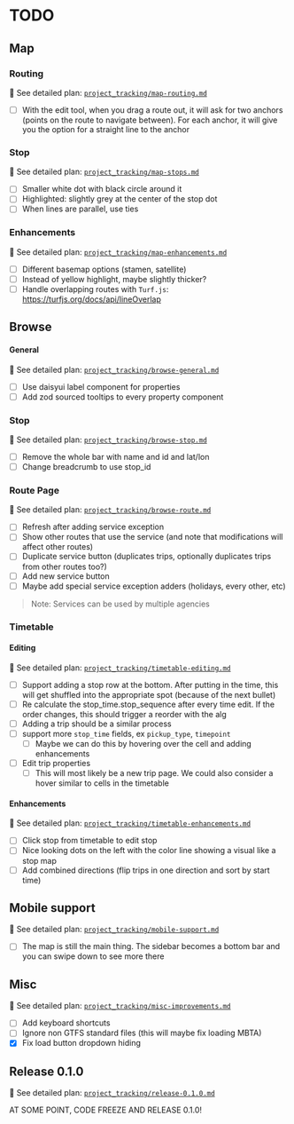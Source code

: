 # TODO

## Map

### Routing
📁 See detailed plan: [`project_tracking/map-routing.md`](project_tracking/map-routing.md)

- [ ] With the edit tool, when you drag a route out, it will ask for two anchors (points on the route to navigate between). For each anchor, it will give you the option for a straight line to the anchor

### Stop
📁 See detailed plan: [`project_tracking/map-stops.md`](project_tracking/map-stops.md)

- [ ] Smaller white dot with black circle around it
- [ ] Highlighted: slightly grey at the center of the stop dot
- [ ] When lines are parallel, use ties

### Enhancements
📁 See detailed plan: [`project_tracking/map-enhancements.md`](project_tracking/map-enhancements.md)

- [ ] Different basemap options (stamen, satellite)
- [ ] Instead of yellow highlight, maybe slightly thicker?
- [ ] Handle overlapping routes with `Turf.js`: https://turfjs.org/docs/api/lineOverlap

## Browse

#### General
📁 See detailed plan: [`project_tracking/browse-general.md`](project_tracking/browse-general.md)

- [ ] Use daisyui label component for properties
- [ ] Add zod sourced tooltips to every property component

### Stop
📁 See detailed plan: [`project_tracking/browse-stop.md`](project_tracking/browse-stop.md)

- [ ] Remove the whole bar with name and id and lat/lon
- [ ] Change breadcrumb to use stop_id

### Route Page
📁 See detailed plan: [`project_tracking/browse-route.md`](project_tracking/browse-route.md)

- [ ] Refresh after adding service exception
- [ ] Show other routes that use the service (and note that modifications will affect other routes)
- [ ] Duplicate service button (duplicates trips, optionally duplicates trips from other routes too?)
- [ ] Add new service button
- [ ] Maybe add special service exception adders (holidays, every other, etc)

> Note: Services can be used by multiple agencies

### Timetable

#### Editing
📁 See detailed plan: [`project_tracking/timetable-editing.md`](project_tracking/timetable-editing.md)

- [ ] Support adding a stop row at the bottom. After putting in the time, this will get shuffled into the appropriate spot (because of the next bullet)
- [ ] Re calculate the stop_time.stop_sequence after every time edit. If the order changes, this should trigger a reorder with the alg
- [ ] Adding a trip should be a similar process
- [ ] support more `stop_time` fields, ex `pickup_type`, `timepoint`
  - [ ] Maybe we can do this by hovering over the cell and adding enhancements
- [ ] Edit trip properties
  - [ ] This will most likely be a new trip page. We could also consider a hover similar to cells in the timetable

#### Enhancements
📁 See detailed plan: [`project_tracking/timetable-enhancements.md`](project_tracking/timetable-enhancements.md)

- [ ] Click stop from timetable to edit stop
- [ ] Nice looking dots on the left with the color line showing a visual like a stop map
- [ ] Add combined directions (flip trips in one direction and sort by start time)

## Mobile support
📁 See detailed plan: [`project_tracking/mobile-support.md`](project_tracking/mobile-support.md)

- [ ] The map is still the main thing. The sidebar becomes a bottom bar and you can swipe down to see more there

## Misc
📁 See detailed plan: [`project_tracking/misc-improvements.md`](project_tracking/misc-improvements.md)

- [ ] Add keyboard shortcuts
- [ ] Ignore non GTFS standard files (this will maybe fix loading MBTA)
- [x] Fix load button dropdown hiding

## Release 0.1.0
📁 See detailed plan: [`project_tracking/release-0.1.0.md`](project_tracking/release-0.1.0.md)

AT SOME POINT, CODE FREEZE AND RELEASE 0.1.0!
